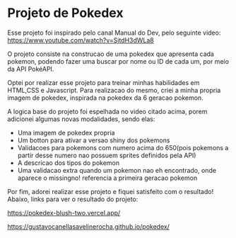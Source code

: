 # Projeto de Pokedex
Esse projeto foi inspirado pelo canal Manual do Dev, pelo seguinte video: https://www.youtube.com/watch?v=SjtdH3dWLa8

O projeto consiste na construcao de uma pokedex que apresenta cada pokemon, podendo fazer uma buscar por nome ou ID de cada um, por meio da API PokéAPI.

Optei por realizar esse projeto para treinar minhas habilidades em HTML,CSS e Javascript. Para realizacao do mesmo, criei a minha propria imagem de pokedex, inspirada na pokedex da 6 geracao pokemon.

A logica base do projeto foi espelhada no video citado acima, porem adicionei algumas novas modalidades, sendo elas:

<ul>
  <li>Uma imagem de pokedex propria</li>
  <li>Um botton para ativar a versao shiny dos pokemons</li>
  <li>Validacoes para pokemons com numero acima do 650(pois pokemons a partir desse numero nao possuem sprites definidos pela API)</li>
  <li>A descricao dos tipos do pokemon</li>
  <li>Uma validacao extra quando um pokemon nao eh encontrado, onde aparece o missingno! referencia a primeira geracao pokemon</li>
</ul>

Por fim, adorei realizar esse projeto e fiquei satisfeito com o resultado! Abaixo, links para ver o resultado do projeto:

https://pokedex-blush-two.vercel.app/

https://gustavocanellasavelinerocha.github.io/pokedex/
